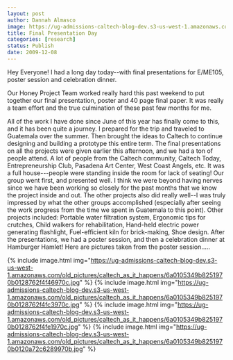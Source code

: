 ```yaml
---
layout: post
author: Dannah Almasco
image: https://ug-admissions-caltech-blog-dev.s3-us-west-1.amazonaws.com/old_pictures/caltech_as_it_happens/6a0105349b8251970b0128762f4cb1970c.jpg
title: Final Presentation Day
categories: [research]
status: Publish
date: 2009-12-08
---
```



Hey Everyone!
I had a long day today--with final presentations for E/ME105, poster session and celebration dinner.

Our Honey Project Team worked really hard this past weekend to put together our final presentation, poster and 40 page final paper. It was really a team effort and the true culmination of these past few months for me.

All of the work I have done since June of this year has finally come to this, and it has been quite a journey. I prepared for the trip and traveled to Guatemala over the summer. Then brought the ideas to Caltech to continue designing and building a prototype this entire term. 
The final presentations on all the projects were given earlier this afternoon, and we had a ton of people attend. A lot of people from the Caltech community, Caltech Today, Entrepreneurship Club, Pasadena Art Center, West Coast Angels, etc. It was a full house---people were standing inside the room for lack of seating! 
Our group went first, and presented well. I think we were beyond having
nerves since we have been working so closely for the past months that
we know the project inside and out. The other projects also did really
well--I was truly impressed by what the other groups accomplished
(especially after seeing the work progress from the time we spent in
Guatemala to this point). Other projects included: Portable water
filtration system, Ergonomic tips for crutches, Child walkers for
rehabilitation, Hand-held electric power generating flashlight,
Fuel-efficient kiln for brick-making, Shoe design. After the presentations, we had a
poster session, and then a celebration dinner at Hamburger Hamlet!
Here are pictures taken from the poster session.....

{% include image.html img="https://ug-admissions-caltech-blog-dev.s3-us-west-1.amazonaws.com/old_pictures/caltech_as_it_happens/6a0105349b8251970b0128762f4f46970c.jpg" %}
{% include image.html img="https://ug-admissions-caltech-blog-dev.s3-us-west-1.amazonaws.com/old_pictures/caltech_as_it_happens/6a0105349b8251970b0128762f4fc3970c.jpg" %}
{% include image.html img="https://ug-admissions-caltech-blog-dev.s3-us-west-1.amazonaws.com/old_pictures/caltech_as_it_happens/6a0105349b8251970b0128762f4fe1970c.jpg" %}
{% include image.html img="https://ug-admissions-caltech-blog-dev.s3-us-west-1.amazonaws.com/old_pictures/caltech_as_it_happens/6a0105349b8251970b0120a72c6289970b.jpg" %}<div style="text-align: left;">
<div style="text-align: left;">

